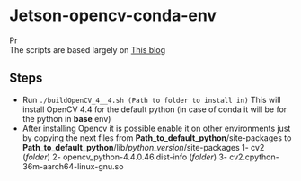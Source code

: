 # Jetson-opencv-conda-env
Pr	
The scripts are based largely on [This blog](https://spyjetson.blogspot.com/2020/08/jetson-xavier-nx-opencv-44.html)

## Steps

- Run ```./buildOpenCV_4__4.sh (Path to folder to install in)```
This will install OpenCV 4.4 for the default python (in case of conda it will be for the python in **base** env)
- After installing Opencv it is possible enable it on other environments just by copying the next files from **Path_to_default_python**/site-packages to **Path_to_default_python**/lib/*python_version*/site-packages
1- cv2 (*folder*)
2- opencv_python-4.4.0.46.dist-info (*folder*)
3- cv2.cpython-36m-aarch64-linux-gnu.so

